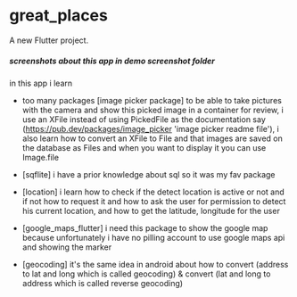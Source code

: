 # great_places

A new Flutter project.

##### screenshots about this app in demo screenshot folder

in this app i learn

- too many packages [image picker package] to be able to take pictures with the camera and show this picked image in a container for review, i use an XFile instead of     using PickedFile as the documentation say (https://pub.dev/packages/image_picker 'image picker readme file'), i also learn how to convert an XFile to File and that       images are saved on the database as Files and when you want to display it you can use Image.file

- [sqflite] i have a prior knowledge about sql so it was my fav package

- [location] i learn how to check if the detect location is active or not and if not how to request it and how to ask the user for permission to detect his current         location, and how to get the latitude, longitude for the user

- [google_maps_flutter] i need this package to show the google map because unfortunately i have no pilling account to use google maps api and showing the marker

- [geocoding] it's the same idea in android about how to convert (address to lat and long which is called geocoding) & convert (lat and long to address which is called     reverse geocoding)
